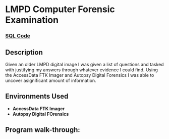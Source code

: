 <h1>LMPD Computer Forensic Examination</h1>

 ### [SQL Code](https://docs.google.com/document/d/1E0tUb9DEG3ORHrMftzme3b3GBJtVi9zPCfWLs2TA_eo/edit?usp=sharing)

<h2>Description</h2>
Given an older LMPD digital image I was given a list of questions and tasked with justifying my answers through whatever evidence I could find. Using the AccessData FTK Imager and Autopsy Digital Forensics I was able to uncover asignificant amount of information. 
<br />


<h2>Environments Used </h2>

- <b>AccessData FTK Imager</b> 
- <b>Autopsy Digital FOrensics</b>

<h2>Program walk-through:</h2>

<p align="center">

</p>

<!--
 ```diff
- text in red
+ text in green
! text in orange
# text in gray
@@ text in purple (and bold)@@
```
--!>
